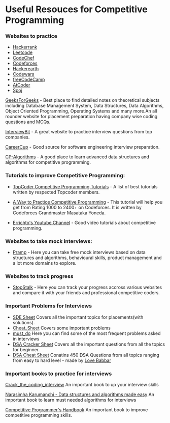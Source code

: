 # Useful Resouces for Competitive Programming

### Websites to practice 
* [Hackerrank](https://www.hackerrank.com/)
* [Leetcode](https://leetcode.com/)
* [CodeChef](https://www.codechef.com/)
* [Codeforces](https://codeforces.com/)
* [Hackerearth](https://www.hackerearth.com/challenges/)
* [Codewars](https://www.codewars.com/)
* [freeCodeCamp](https://www.freecodecamp.org/learn/)
* [AtCoder](https://atcoder.jp/)
* [Spoj](https://www.spoj.com/problems/classical/)

[GeeksForGeeks](https://www.geeksforgeeks.org/) - Best place to find detailed notes on theoretical subjects including Database Management System, Data Structures, Data Algorithms, Object Oriented Programming, Operating Systems and many more.An all rounder website for placement preparation having company wise coding questions and MCQs.

[InterviewBit](https://www.interviewbit.com/) - A great website to practice interview questions from top companies.

[CareerCup](https://www.careercup.com/) - Good source for software engineering interview preparation.

[CP-Algorithms](https://cp-algorithms.com/) - A good place to learn advanced data structures and algorithms for competitive programming.


### Tutorials to improve Competitive Programming:
* [TopCoder Competitive Programming Tutorials](https://www.topcoder.com/community/competitive-programming/tutorials/) - A list of best tutorials written by respected Topcoder members.

* [A Way to Practice Competitive Programming](https://drive.google.com/file/d/1J2x8pIYQ3MXANgvzOgBciWd3d79j_Exa/view) - This tutorial will help you get from Rating 1000 to 2400+ on Codeforces. It is written by Codeforces Grandmaster Masataka Yoneda.

* [Errichto's Youtube Channel](https://www.youtube.com/channel/UCBr_Fu6q9iHYQCh13jmpbrg) - Good video tutorials about competitive programming.


### Websites to take mock interviews: 

 * [Pramp](https://www.pramp.com/) - Here you can take free mock interviews based on data structures and algorithms, behavioural skills, product management and a lot more domains to explore.


### Websites to track progress
* [StopStalk](https://www.stopstalk.com/) - Here you can track your progress accross various websites and compare it with your friends and professional competitive coders.

### Important Problems for Interviews
* [SDE Sheet](https://docs.google.com/document/d/1SM92efk8oDl8nyVw8NHPnbGexTS9W-1gmTEYfEurLWQ/edit) Covers all the important topics for placements(with solutions).
* [Cheat_Sheet](https://docs.google.com/document/d/155FKIzQZyBZa1RhtesoOjjy3AgVZv4s8CZhOi3X2uFk/edit) Covers some important problems
* [must_do](https://docs.google.com/spreadsheets/d/1k4KCjbBfgp3RdARQFZWpvqICuJ2M0rkvOG1DmRYDKU0/edit#gid=2055291123) Here you can find some of the most frequent problems asked in interviews
* [DSA Cracker Sheet](https://drive.google.com/file/d/1FMdN_OCfOI0iAeDlqswCiC2DZzD4nPsb/view) Covers all the important questions from all the topics for beginner.
* [DSA Cheat Sheet](https://drive.google.com/file/d/1FMdN_OCfOI0iAeDlqswCiC2DZzD4nPsb/view) Conatins 450 DSA Questions from all topics ranging from easy to hard level - made by [Love Babbar](https://www.youtube.com/channel/UCQHLxxBFrbfdrk1jF0moTpw) 

### Important books to practice for interviews

[Crack_the_coding_interview](https://github.com/alxerg/Books-1/blob/master/Cracking%20the%20Coding%20Interview%2C%206th%20Edition%20189%20Programming%20Questions%20and%20Solutions.pdf) An important book to up your interview skills

[Narasimha Karumanchi - Data structures and algorithms made easy](https://github.com/MethkupalliVasanth/Books/blob/master/Narasimha%20Karumanchi%20-%20Data%20structures%20and%20algorithms%20made%20easy%20(0%2C%20CareerMonk).pdf) An important book to learn must needed algorithms for interviews

[Competitive Programmer's Handbook](https://cses.fi/book/book.pdf) An important book to improve competitive programming skills.

